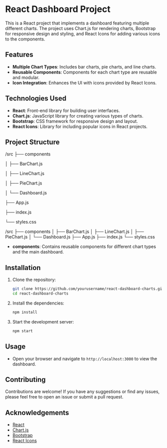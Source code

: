# React Dashboard Project

This is a React project that implements a dashboard featuring multiple different charts. The project uses Chart.js for rendering charts, Bootstrap for responsive design and styling, and React Icons for adding various icons to the components.

## Features

- **Multiple Chart Types**: Includes bar charts, pie charts, and line charts.
- **Reusable Components**: Components for each chart type are reusable and modular.
- **Icon Integration**: Enhances the UI with icons provided by React Icons.

## Technologies Used

- **React**: Front-end library for building user interfaces.
- **Chart.js**: JavaScript library for creating various types of charts.
- **Bootstrap**: CSS framework for responsive design and layout.
- **React Icons**: Library for including popular icons in React projects.

## Project Structure

/src
├── components

│ ├── BarChart.js

│ ├── LineChart.js

│ ├── PieChart.js

│ └── Dashboard.js

├── App.js

├── index.js

└── styles.css



/src
├── components
│   ├── BarChart.js
│   ├── LineChart.js
│   ├── PieChart.js
│   └── Dashboard.js
├── App.js
├── index.js
└── styles.css



- **components**: Contains reusable components for different chart types and the main dashboard.

## Installation

1. Clone the repository:
    ```bash
    git clone https://github.com/yourusername/react-dashboard-charts.git
    cd react-dashboard-charts
    ```

2. Install the dependencies:
    ```bash
    npm install
    ```

3. Start the development server:
    ```bash
    npm start
    ```

## Usage

- Open your browser and navigate to `http://localhost:3000` to view the dashboard.

## Contributing

Contributions are welcome! If you have any suggestions or find any issues, please feel free to open an issue or submit a pull request.


## Acknowledgements

- [React](https://reactjs.org/)
- [Chart.js](https://www.chartjs.org/)
- [Bootstrap](https://getbootstrap.com/)
- [React Icons](https://react-icons.github.io/react-icons/)

